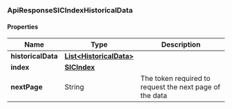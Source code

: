 
[//]: # (CLASS:ApiResponseSICIndexHistoricalData)

[//]: # (KIND:object)

### ApiResponseSICIndexHistoricalData

#### Properties

[//]: # (START_DEFINITION)

Name | Type | Description
------------ | ------------- | -------------
**historicalData** | [**List&lt;HistoricalData&gt;**](HistoricalData.md) |  &nbsp;
**index** | [**SICIndex**](SICIndex.md) |  &nbsp;
**nextPage** | String | The token required to request the next page of the data &nbsp;

[//]: # (END_DEFINITION)


[//]: # (CONTAINED_CLASS:HistoricalData)


[//]: # (CONTAINED_CLASS:SICIndex)





